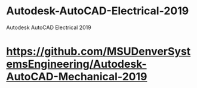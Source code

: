# Autodesk-AutoCAD-Electrical-2019
Autodesk AutoCAD Electrical 2019
# https://github.com/MSUDenverSystemsEngineering/Autodesk-AutoCAD-Mechanical-2019
